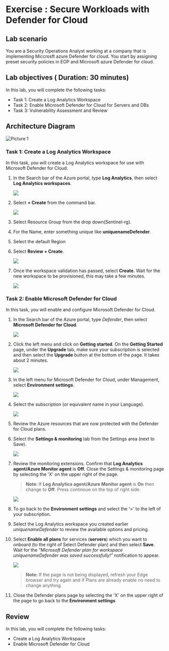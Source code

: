 # Exercise : Secure Workloads with Defender for Cloud  

## Lab scenario
 You are a Security Operations Analyst working at a company that is implementing Miccrosft azure Defender for cloud. You start by assigning preset security policies in EOP and Microsoft azure Defender for cloud.

## Lab objectives ( Duration: 30 minutes)
In this lab, you will complete the following tasks:
- Task 1: Create a Log Analytics Workspace
- Task 2: Enable Microsoft Defender for Cloud for Servers and DBs
- Task 3: Vulnerability Assessment and Review

## Architecture Diagram

  ![Picture 1](../media/part1lab01.png)

### Task 1: Create a Log Analytics Workspace

In this task, you will create a Log Analytics workspace for use with Microsoft Defender for Cloud.

1. In the Search bar of the Azure portal, type **Log Analytics**, then select **Log Analytics workspaces**.
   
   ![](../media/image8.png)

1. Select **+ Create** from the command bar.
    
   ![](../media/image9.png)

1. Select Resource Group from the drop down(Sentinel-rg).

1. For the Name, enter something unique like **uniquenameDefender**.

1. Select the default Region 

1. Select **Review + Create**.

   ![](../media/image10.png)

1. Once the workspace validation has passed, select **Create**. Wait for the new workspace to be provisioned, this may take a few minutes.

   ![](../media/image11.png)

### Task 2: Enable Microsoft Defender for Cloud

In this task, you will enable and configure Microsoft Defender for Cloud.

1. In the Search bar of the Azure portal, type *Defender*, then select **Microsoft Defender for Cloud**.

   ![](../media/image1.png)

1. Click the left menu and click on **Getting started**. On the **Getting Started** page, under the **Upgrade** tab, make sure your subscription is selected and then select the **Upgrade** button at the bottom of the page. It takes about 2 minutes.

    ![](../media/image_60.png)

1. In the left menu for Microsoft Defender for Cloud, under Management, select **Environment settings**.

   ![](../media/image_1.png)
   
1. Select the subscription (or equivalent name in your Language). 

    ![](../media/image(4).png)

1. Review the Azure resources that are now protected with the Defender for Cloud plans.

1. Select the **Settings & monitoring** tab from the Settings area (next to Save).

   ![](../media/image_5.png)

1. Review the monitoring extensions. Confirm that **Log Analytics agent/Azure Monitor agent** is **Off**. Close the Settings & monitoring page by selecting the 'X' on the upper right of the page.
   > **Note:** If **Log Analytics agent/Azure 
 Monitor agent** is **On** then change to **Off**. Press continoue on the top of right side.

   ![](../media/image6.png)
    
1. To go back to the **Environment settings** and select the '>' to the left of your subscription.

1. Select the Log Analytics workspace you created earlier *uniquenameDefender* to review the available options and pricing.

1. Select **Enable all plans** for  services (**servers**) which you want to onboard (to the right of Select Defender plan) and then select **Save**. Wait for the *"Microsoft Defender plan for workspace uniquenameDefender was saved successfully!"* notification to appear.

   ![](../media/image_4.png)

   >**Note:** If the page is not being displayed, refresh your Edge browser and try again and if Plans are already enable no need to change anything.

1. Close the Defender plans page by selecting the 'X' on the upper right of the page to go back to the **Environment settings**

## Review
In this lab, you will complete the following tasks:
- Create a Log Analytics Workspace
- Enable Microsoft Defender for Cloud
